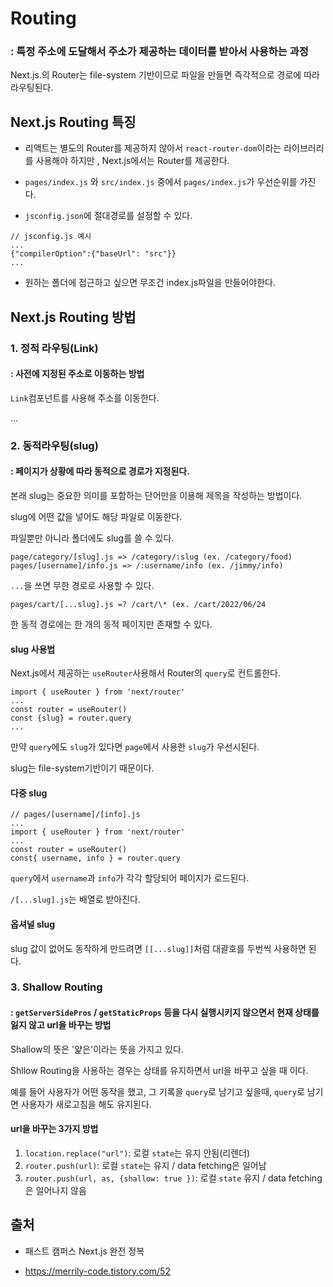 # Routing

### : 특정 주소에 도달해서 주소가 제공하는 데이터를 받아서 사용하는 과정

Next.js.의 Router는 file-system 기반이므로 파일을 만들면 즉각적으로 경로에 따라 라우팅된다.

## Next.js Routing 특징

- 리액트는 별도의 Router를 제공하지 않아서 `react-router-dom`이라는 라이브러리를 사용해야 하지만 , Next.js에서는 Router를 제공한다.

- `pages/index.js` 와 `src/index.js` 중에서 `pages/index.js`가 우선순위를 가진다.

- `jsconfig.json`에 절대경로를 설정할 수 있다.

```
// jsconfig.js 예시
...
{"compilerOption":{"baseUrl": "src"}}
...
```

- 원하는 폴더에 접근하고 싶으면 무조건 index.js파일을 만들어야한다.

## Next.js Routing 방법

### 1. 정적 라우팅(Link)

#### : 사전에 지정된 주소로 이동하는 방법

`Link`컴포넌트를 사용해 주소를 이동한다.

<Link href = "해당경로">...</Link>

### 2. 동적라우팅(slug)

#### : 페이지가 상황에 따라 동적으로 경로가 지정된다.

본래 slug는 중요한 의미를 포함하는 단어만을 이용해 제목을 작성하는 방법이다.

slug에 어떤 값을 넣어도 해당 파일로 이동한다.

파일뿐만 아니라 폴더에도 slug를 쓸 수 있다.

```
page/category/[slug].js => /category/:slug (ex. /category/food)
pages/[username]/info.js => /:username/info (ex. /jimmy/info)
```

`...`을 쓰면 무한 경로로 사용할 수 있다.

```
pages/cart/[...slug].js =? /cart/\* (ex. /cart/2022/06/24
```

한 동적 경로에는 한 개의 동적 페이지만 존재할 수 있다.

#### slug 사용법

Next.js에서 제공하는 `useRouter`사용해서 Router의 `query`로 컨트롤한다.

```
import { useRouter } from 'next/router'
...
const router = useRouter()
const {slug} = router.query
...
```

만약 `query`에도 `slug`가 있다면 `page`에서 사용한 `slug`가 우선시된다.

slug는 file-system기반이기 때문이다.

#### 다중 slug

```
// pages/[username]/[info].js
...
import { useRouter } from 'next/router'
...
const router = useRouter()
const{ username, info } = router.query
```

`query`에서 `username`과 `info`가 각각 할당되어 페이지가 로드된다.

`/[...slug].js`는 배열로 받아진다.

#### 옵셔널 slug

slug 값이 없어도 동작하게 만드려면 `[[...slug]]`처럼 대괄호를 두번씩 사용하면 된다.

### 3. Shallow Routing

#### : `getServerSidePros` / `getStaticProps` 등을 다시 실행시키지 않으면서 현재 상태를 잃지 않고 url을 바꾸는 방법

Shallow의 뜻은 '얉은'이라는 뜻을 가지고 있다.

Shllow Routing을 사용하는 경우는 상태를 유지하면서 url을 바꾸고 싶을 때 이다.

예를 들어 사용자가 어떤 동작을 했고, 그 기록을 `query`로 남기고 싶을때, `query`로 남기면 사용자가 새로고침을 해도 유지된다.

#### url을 바꾸는 3가지 방법

1. `location.replace("url")`: 로컬 `state`는 유지 안됨(리렌더)
2. `router.push(url)`: 로컬 `state`는 유지 / data fetching은 일어남
3. `router.push(url, as, {shallow: true })`: 로컬 `state` 유지 / data fetching은 일어나지 않음

## 출처

- 패스트 캠퍼스 Next.js 완전 정복

* https://merrily-code.tistory.com/52
